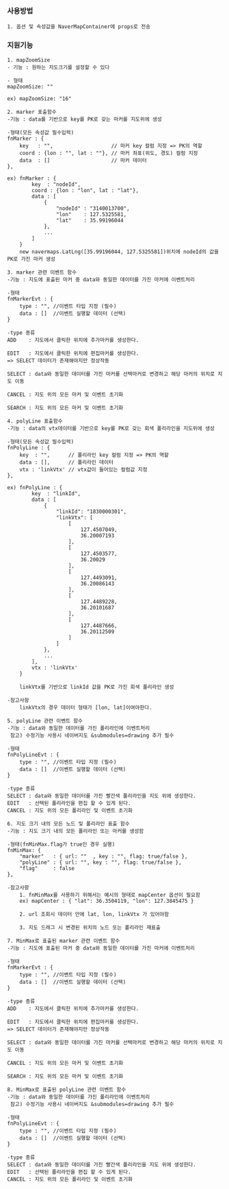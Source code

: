 ### 사용방법
    1. 옵션 및 속성값을 NaverMapContainer에 props로 전송

### 지원기능
    1. mapZoomSize
    - 기능 : 원하는 지도크기를 설정할 수 있다

    - 형태
    mapZoomSize: ""

    ex) mapZoomSize: "16"
    
    2. marker 표출함수
    -기능 : data를 기반으로 key를 PK로 갖는 마커를 지도위에 생성

    -형태(모든 속성값 필수입력)
    fnMarker : {
        key   : "",                   // 마커 key 컬럼 지정 => PK의 역할
        coord : {lon : "", lat : ""}, // 마커 좌표(위도, 경도) 컬럼 지정
        data  : []                    // 마커 데이터
    },

    ex) fnMarker : {
            key  : "nodeId",
            coord : {lon : "lon", lat : "lat"},
            data : [
                {
                    "nodeId" : "3140013700",
                    "lon"    : 127.5325581,
                    "lat"    : 35.99196044
                },
                ...
            ]
        }
        new navermaps.LatLng([35.99196044, 127.5325581])위치에 nodeId의 값을 PK로 가진 마커 생성
    
    3. marker 관련 이벤트 함수
    -기능 : 지도에 표출된 마커 중 data와 동일한 데이터를 가진 마커에 이벤트처리
    
    -형태
    fnMarkerEvt : {
        type : "", //이벤트 타입 지정 (필수)
        data : []  //이벤트 실행할 데이터 (선택)
    }

    -type 종류
    ADD    : 지도에서 클릭한 위치에 추가마커를 생성한다.

    EDIT   : 지도에서 클릭한 위치에 편집마커를 생성한다.
    => SELECT 데이터가 존재해야지만 정상작동

    SELECT : data와 동일한 데이터를 가진 마커를 선택마커로 변경하고 해당 마커의 위치로 지도 이동

    CANCEL : 지도 위의 모든 마커 및 이벤트 초기화

    SEARCH : 지도 위의 모든 마커 및 이벤트 초기화
    
    4. polyLine 표출함수
    -기능 : data의 vtx데이터를 기반으로 key를 PK로 갖는 회색 폴리라인을 지도위에 생성

    -형태(모든 속성값 필수입력)
    fnPolyLine : {
        key  : "",      // 폴리라인 key 컬럼 지정 => PK의 역할
        data : [],      // 폴리라인 데이터
        vtx : 'linkVtx' // vtx값이 들어있는 컬럼값 지정
    },

    ex) fnPolyLine : {
            key  : "linkId",
            data : [
                {
                    "linkId": "1830000301",
                    "linkVtx": [
                        [
                            127.4507049,
                            36.20007193
                        ],
                        [
                            127.4503577,
                            36.20029
                        ],
                        [
                            127.4493091,
                            36.20086143
                        ],
                        [
                            127.4489228,
                            36.20101687
                        ],
                        [
                            127.4487666,
                            36.20112509
                        ]
                    ]
                },
                ...
            ],
            vtx : 'linkVtx'
        }
        
        linkVtx를 기반으로 linkId 값을 PK로 가진 회색 폴리라인 생성
    
    -참고사항
        linkVtx의 경우 데이터 형태가 [lon, lat]이여야한다.

    5. polyLine 관련 이벤트 함수
    -기능 : data와 동일한 데이터를 가진 폴리라인에 이벤트처리
     참고) 수정기능 사용시 네이버지도 &submodules=drawing 추가 필수
    
    -형태
    fnPolyLineEvt : {
        type : "", //이벤트 타입 지정 (필수)
        data : []  //이벤트 실행할 데이터 (선택)
    }

    -type 종류
    SELECT : data와 동일한 데이터를 가진 빨간색 폴리라인을 지도 위에 생성한다.
    EDIT   : 선택된 폴리라인을 편집 할 수 있게 된다.
    CANCEL : 지도 위의 모든 폴리라인 및 이벤트 초기화

    6. 지도 크기 내의 모든 노드 및 폴리라인 표출 함수
    -기능 : 지도 크기 내의 모든 폴리라인 또는 마커를 생성함

    -형태(fnMinMax.flag가 true인 경우 실행)
    fnMinMax: {
        "marker"   : { url: ""  , key : "", flag: true/false },
        "polyLine" : { url: "", key : "", flag: true/false },
        "flag"     : false
    },

    -참고사항
        1. fnMinMax를 사용하기 위해서는 예시의 형태로 mapCenter 옵션이 필요함
        ex) mapCenter : { "lat": 36.3504119, "lon": 127.3845475 }

        2. url 조회시 데이터 안에 lat, lon, linkVtx 가 있어야함

        3. 지도 드래그 시 변경된 위치의 노드 또는 폴리라인 재표출

    7. MinMax로 표출된 marker 관련 이벤트 함수
    -기능 : 지도에 표출된 마커 중 data와 동일한 데이터를 가진 마커에 이벤트처리
    
    -형태
    fnMarkerEvt : {
        type : "", //이벤트 타입 지정 (필수)
        data : []  //이벤트 실행할 데이터 (선택)
    }

    -type 종류
    ADD    : 지도에서 클릭한 위치에 추가마커를 생성한다.

    EDIT   : 지도에서 클릭한 위치에 편집마커를 생성한다.
    => SELECT 데이터가 존재해야지만 정상작동

    SELECT : data와 동일한 데이터를 가진 마커를 선택마커로 변경하고 해당 마커의 위치로 지도 이동

    CANCEL : 지도 위의 모든 마커 및 이벤트 초기화

    SEARCH : 지도 위의 모든 마커 및 이벤트 초기화

    8. MinMax로 표출된 polyLine 관련 이벤트 함수
    -기능 : data와 동일한 데이터를 가진 폴리라인에 이벤트처리
     참고) 수정기능 사용시 네이버지도 &submodules=drawing 추가 필수
    
    -형태
    fnPolyLineEvt : {
        type : "", //이벤트 타입 지정 (필수)
        data : []  //이벤트 실행할 데이터 (선택)
    }

    -type 종류
    SELECT : data와 동일한 데이터를 가진 빨간색 폴리라인을 지도 위에 생성한다.
    EDIT   : 선택된 폴리라인을 편집 할 수 있게 된다.
    CANCEL : 지도 위의 모든 폴리라인 및 이벤트 초기화
